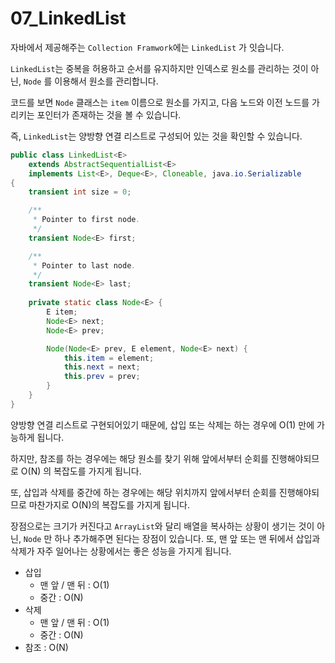 # 07_LinkedList

자바에서 제공해주는 `Collection Framwork`에는 `LinkedList` 가 잇습니다.

`LinkedList`는 중복을 허용하고 순서를 유지하지만 인덱스로 원소를 관리하는 것이 아닌, `Node` 를 이용해서 원소를 관리합니다. 

코드를 보면 `Node` 클래스는 `item` 이름으로 원소를 가지고, 다음 노드와 이전 노드를 가리키는 포인터가 존재하는 것을 볼 수 있습니다.

즉, `LinkedList`는 양방향 연결 리스트로 구성되어 있는 것을 확인할 수 있습니다.

```java
public class LinkedList<E>
    extends AbstractSequentialList<E>
    implements List<E>, Deque<E>, Cloneable, java.io.Serializable
{
    transient int size = 0;

    /**
     * Pointer to first node.
     */
    transient Node<E> first;

    /**
     * Pointer to last node.
     */
    transient Node<E> last;
    
    private static class Node<E> {
        E item;
        Node<E> next;
        Node<E> prev;

        Node(Node<E> prev, E element, Node<E> next) {
            this.item = element;
            this.next = next;
            this.prev = prev;
        }
    }
}
```

양방향 연결 리스트로 구현되어있기 때문에, 삽입 또는 삭제는 하는 경우에 O(1) 만에 가능하게 됩니다.

하지만, 참조를 하는 경우에는 해당 원소를 찾기 위해 앞에서부터 순회를 진행해야되므로 O(N) 의 복잡도를 가지게 됩니다.

또, 삽입과 삭제를 중간에 하는 경우에는 해당 위치까지 앞에서부터 순회를 진행해야되므로 마찬가지로 O(N)의 복잡도를 가지게 됩니다.

장점으로는 크기가 커진다고 `ArrayList`와 달리 배열을 복사하는 상황이 생기는 것이 아닌, `Node` 만 하나 추가해주면 된다는 장점이 있습니다. 또, 맨 앞 또는 맨 뒤에서 삽입과 삭제가 자주 일어나는 상황에서는 좋은 성능을 가지게 됩니다.

- 삽입 
  - 맨 앞 / 맨 뒤 : O(1)
  - 중간 : O(N)
- 삭제
  - 맨 앞 / 맨 뒤 : O(1)
  - 중간 : O(N)
- 참조  : O(N)
